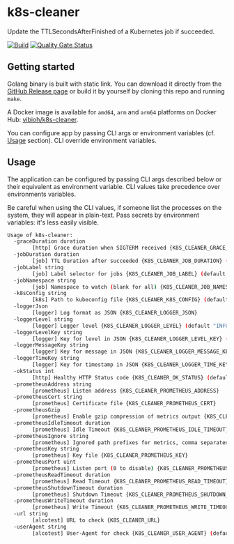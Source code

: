 # k8s-cleaner

Update the TTLSecondsAfterFinished of a Kubernetes job if succeeded.

[![Build](https://github.com/ViBiOh/k8s-cleaner/workflows/Build/badge.svg)](https://github.com/ViBiOh/k8s-cleaner/actions)
[![Quality Gate Status](https://sonarcloud.io/api/project_badges/measure?project=ViBiOh_k8s-cleaner&metric=alert_status)](https://sonarcloud.io/dashboard?id=ViBiOh_k8s-cleaner)

## Getting started

Golang binary is built with static link. You can download it directly from the [GitHub Release page](https://github.com/ViBiOh/k8s-cleaner/releases) or build it by yourself by cloning this repo and running `make`.

A Docker image is available for `amd64`, `arm` and `arm64` platforms on Docker Hub: [vibioh/k8s-cleaner](https://hub.docker.com/r/vibioh/k8s-cleaner/tags).

You can configure app by passing CLI args or environment variables (cf. [Usage](#usage) section). CLI override environment variables.

## Usage

The application can be configured by passing CLI args described below or their equivalent as environment variable. CLI values take precedence over environments variables.

Be careful when using the CLI values, if someone list the processes on the system, they will appear in plain-text. Pass secrets by environment variables: it's less easily visible.

```bash
Usage of k8s-cleaner:
  -graceDuration duration
        [http] Grace duration when SIGTERM received {K8S_CLEANER_GRACE_DURATION} (default 30s)
  -jobDuration duration
        [job] TTL Duration after succeeded {K8S_CLEANER_JOB_DURATION} (default 2m0s)
  -jobLabel string
        [job] Label selector for jobs {K8S_CLEANER_JOB_LABEL} (default "k8s-cleaner=true")
  -jobNamespace string
        [job] Namespace to watch (blank for all) {K8S_CLEANER_JOB_NAMESPACE} (default "default")
  -k8sConfig string
        [k8s] Path to kubeconfig file {K8S_CLEANER_K8S_CONFIG} (default "${HOME}/.kube/config")
  -loggerJson
        [logger] Log format as JSON {K8S_CLEANER_LOGGER_JSON}
  -loggerLevel string
        [logger] Logger level {K8S_CLEANER_LOGGER_LEVEL} (default "INFO")
  -loggerLevelKey string
        [logger] Key for level in JSON {K8S_CLEANER_LOGGER_LEVEL_KEY} (default "level")
  -loggerMessageKey string
        [logger] Key for message in JSON {K8S_CLEANER_LOGGER_MESSAGE_KEY} (default "message")
  -loggerTimeKey string
        [logger] Key for timestamp in JSON {K8S_CLEANER_LOGGER_TIME_KEY} (default "time")
  -okStatus int
        [http] Healthy HTTP Status code {K8S_CLEANER_OK_STATUS} (default 204)
  -prometheusAddress string
        [prometheus] Listen address {K8S_CLEANER_PROMETHEUS_ADDRESS}
  -prometheusCert string
        [prometheus] Certificate file {K8S_CLEANER_PROMETHEUS_CERT}
  -prometheusGzip
        [prometheus] Enable gzip compression of metrics output {K8S_CLEANER_PROMETHEUS_GZIP}
  -prometheusIdleTimeout duration
        [prometheus] Idle Timeout {K8S_CLEANER_PROMETHEUS_IDLE_TIMEOUT} (default 10s)
  -prometheusIgnore string
        [prometheus] Ignored path prefixes for metrics, comma separated {K8S_CLEANER_PROMETHEUS_IGNORE}
  -prometheusKey string
        [prometheus] Key file {K8S_CLEANER_PROMETHEUS_KEY}
  -prometheusPort uint
        [prometheus] Listen port (0 to disable) {K8S_CLEANER_PROMETHEUS_PORT} (default 9090)
  -prometheusReadTimeout duration
        [prometheus] Read Timeout {K8S_CLEANER_PROMETHEUS_READ_TIMEOUT} (default 5s)
  -prometheusShutdownTimeout duration
        [prometheus] Shutdown Timeout {K8S_CLEANER_PROMETHEUS_SHUTDOWN_TIMEOUT} (default 5s)
  -prometheusWriteTimeout duration
        [prometheus] Write Timeout {K8S_CLEANER_PROMETHEUS_WRITE_TIMEOUT} (default 10s)
  -url string
        [alcotest] URL to check {K8S_CLEANER_URL}
  -userAgent string
        [alcotest] User-Agent for check {K8S_CLEANER_USER_AGENT} (default "Alcotest")
```

